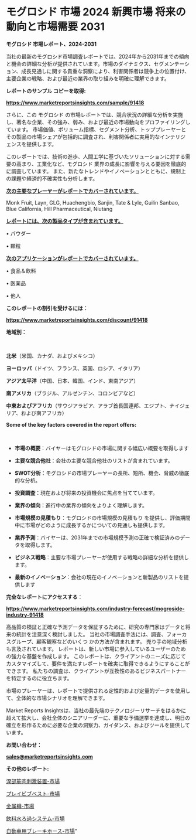 # モグロシド 市場 2024 新興市場 将来の動向と市場需要 2031

<strong>モグロシド 市場レポート、2024-2031</strong>

当社の最新のモグロシド市場調査レポートでは、2024年から2031年までの傾向と機会の詳細な分析が提供されています。市場のダイナミクス、セグメンテーション、成長見通しに関する貴重な洞察により、利害関係者は競争上の位置付け、主要企業の戦略、および最近の業界の取り組みを明確に理解できます。



<strong>レポートのサンプル コピーを取得:</strong> <a href=https://www.marketreportsinsights.com/sample/91418>

<strong><u>https://www.marketreportsinsights.com/sample/91418</u></strong></a>

さらに、この モグロシド の市場レポートでは、競合状況の詳細な分析を実施し、著名な企業、その強み、弱み、および最近の市場動向をプロファイリングしています。 市場価値、ボリューム指標、セグメント分析、トッププレーヤーとその製品の市場シェアが包括的に調査され、利害関係者に実用的なインテリジェンスを提供します。

このレポートでは、技術の進歩、人間工学に基づいたソリューションに対する需要の高まり、工業化など、モグロシド 業界の成長に影響を与える要因を徹底的に調査しています。 また、新たなトレンドやイノベーションとともに、規制上の課題や経済的不確実性も分析します。



<strong><u>次の主要なプレーヤーがレポートでカバーされています。</u></strong>

Monk Fruit, Layn, GLG, Huachengbio, Sanjin, Tate & Lyle, Guilin Sanbao, Blue California, Hill Pharmaceutical, Niutang



<strong><u><b>レポートには、次の製品タイプが含まれています。</b></u></strong>

• パウダー

• 顆粒



<strong><u><b>次のアプリケーションがレポートでカバーされています。</b></u></strong>

• 食品＆飲料

• 医薬品

• 他人



<strong><b>このレポートの割引を受けるには：</b></strong>

<a href=https://www.marketreportsinsights.com/discount/91418>

<strong><u>https://www.marketreportsinsights.com/discount/91418</u></strong></a>



<strong>地域別：</strong>

<strong> </strong>



<strong>北米</strong>（米国、カナダ、およびメキシコ）



<strong>ヨーロッパ</strong>（ドイツ、フランス、英国、ロシア、イタリア）



<strong>アジア太平洋</strong>（中国、日本、韓国、インド、東南アジア）



<strong>南アメリカ</strong>（ブラジル、アルゼンチン、コロンビアなど）



<strong>中東およびアフリカ</strong>（サウジアラビア、アラブ首長国連邦、エジプト、ナイジェリア、および南アフリカ）



<strong>Some of the key factors covered in the report offers:</strong>

<strong> </strong>
<ul>
  <li>

<strong>市場の概要</strong>：バイヤーはモグロシドの市場に関する幅広い概要を取得します</li>
  <li>

<strong>主要な競合他社</strong>：会社の主要な競合他社のリストが含まれています。</li>
  <li>

<strong>SWOT分析</strong>：モグロシドの市場プレーヤーの長所、短所、機会、脅威の徹底的な分析。</li>
  <li>

<strong>投資調査</strong>：現在および将来の投資機会に焦点を当てています。</li>
  <li>

<strong>業界の傾向</strong>：進行中の業界の傾向をよりよく理解します。</li>
  <li>

<strong>市場規模の見積もり</strong>：モグロシドの市場規模の見積もり を提供し、評価期間中に市場がどのように成長するかについての見通しも提供します。</li>
  <li>

<strong>業界予測</strong>：バイヤーは、2031年までの市場規模予測の正確で検証済みのデータを取得します。</li>
  <li>

<strong>ビジネス戦略</strong>：主要な市場プレーヤーが使用する戦略の詳細な分析を提供します。</li>
  <li>

<strong>最新のイノベーション</strong>：会社の現在のイノベーションと新製品のリストを提供します</li>
</ul>


<strong>完全なレポートにアクセスする</strong>：

<a href=https://www.marketreportsinsights.com/industry-forecast/mogroside-industry-91418>

<strong><u>https://www.marketreportsinsights.com/industry-forecast/mogroside-industry-91418</u></strong></a>

高品質の検証と正確な予測データを保証するために、研究の専門家はデータと将来の統計を注意深く検討しました。 当社の市場調査手法には、調査、フォーカスグループ、顧客観察などのいくつ かの方法が含まれます。 売り手の地域分析も言及されています。 レポートは、新しい市場に参入しているユーザーのための強力な基盤を作成します。 このレポートは、クライアントのニーズに応じてカスタマイズして、要件を満たすレポートを確実に取得できるようにすることができます。 私たちの調査は、クライアントが互換性のあるビジネスパートナーを特定するのに役立ちます。

市場のプレーヤーは、レポートで提供される定性的および定量的データを使用して、全体的な市場シナリオを理解できます。

Market Reports Insightsは、当社の最先端のテクノロジーリサーチをはるかに超えて拡大し、会社全体のシニアリーダーに、重要な予備選挙を達成し、明日の確立を形作るために必要な企業の洞察力、ガイダンス、およびツールを提供しています。



<strong><b>お問い合わせ</b></strong>：

<a href=mailto:sales@marketreportsinsights.com>

<strong><u>sales@marketreportsinsights.com</u></strong></a>



<strong>その他のレポート:</strong>

<a href=https://www.linkedin.com/pulse/深部筋肉刺激装置-市場-2023-総利益と主要ベンダー-2030-consumer-connection-collective-360-q0gtf/>深部筋肉刺激装置-市場</a>

<a href=https://www.linkedin.com/pulse/プレイビブベスト-市場-2023-推進要因と成長機会-2030-trend-titans-360-analysis-sqtpf/>プレイビブベスト-市場</a>

<a href=https://www.linkedin.com/pulse/金属樽-市場-2023-総合分析と事業成長戦略-2030-consumer-connection-collective-360-5svcf/>金属樽-市場</a>

<a href=https://www.linkedin.com/pulse/飲料水ろ過システム-市場-2023-年のダイナミクスとビジネストレンド-ui1uf/>飲料水ろ過システム-市場</a>

<a href=https://www.linkedin.com/pulse/自動車用ブレーキホース-市場-2023-年のダイナミクスとビジネストレンド-1d9cf/>自動車用ブレーキホース-市場</a>"
